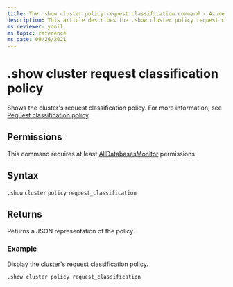 ```yaml
---
title: The .show cluster policy request classification command - Azure Data Explorer
description: This article describes the .show cluster policy request classification command in Azure Data Explorer.
ms.reviewer: yonil
ms.topic: reference
ms.date: 09/26/2021
---
```

# .show cluster request classification policy

Shows the cluster's request classification policy. For more information, see [Request classification policy](request-classification-policy.md).

## Permissions

This command requires at least [AllDatabasesMonitor](access-control/role-based-access-control.md) permissions.

## Syntax

`.show` `cluster` `policy` `request_classification`

## Returns

Returns a JSON representation of the policy.

### Example

Display the cluster's request classification policy.

```kusto
.show cluster policy request_classification
```
